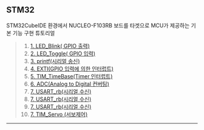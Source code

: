 ## STM32

STM32CubeIDE 환경에서 NUCLEO-F103RB 보드를 타겟으로 MCU가 제공하는 기본 기능 구현 튜토리얼




>1. [1. LED_Blink( GPIO 출력)](./ex01_LED_Blink/ex01_LED_BLINK.md) 
>2. [2. LED_Toggle( GPIO 입력)](./ex02_LED_Toggle/ex02_LED_Toggle.md) 
>3. [3. printf(시리얼 송신)](./ex03_printf/ex03_printf.md) 
>4. [4. EXTI(GPIO 입력에 의한 인터럽트)](./ex04_EXTI/ex04_EXTI.md) 
>5. [5. TIM_TimeBase(Timer 인터럽트)](./ex05_TIM_TimBase/ex05_TIM_TimBase.md) 
>6. [6. ADC(Analog to Digital 컨버팅)](./ex06_ADC/ex06_ADC.md) 
>7. [7. USART_rb(시리얼 수신)](./ex07_USART_rb/ex07_USART_rb.md) 
>8. [7. USART_rb(시리얼 수신)](./ex09_USART_RX_1/ex09_USART_RX_1.md) 
>9. [7. USART_rb(시리얼 수신)](./ex10_UART_RX_2/ex10_UART_RX_2.md) 
>10. [7. TIM_Servo (서보제어)](./ex8_TIM_Servo/ex8_TIM_Servo.md) 

---


